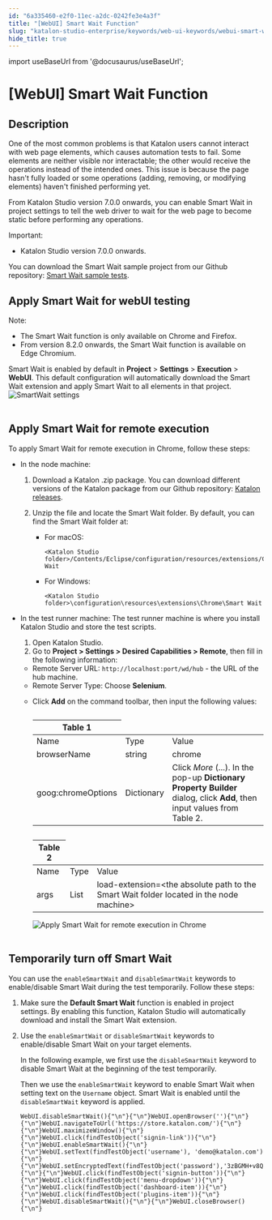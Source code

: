 ```yaml
---
id: "6a335460-e2f0-11ec-a2dc-0242fe3e4a3f"
title: "[WebUI] Smart Wait Function"
slug: "katalon-studio-enterprise/keywords/web-ui-keywords/webui-smart-wait-function"
hide_title: true
---
```

import useBaseUrl from '@docusaurus/useBaseUrl';


# <a id="id_0" class="anchor_top_offset"/><a id="ariaid-title1" class="anchor_top_offset"/>[WebUI] Smart Wait Function


## <a id="id_0__id" class="anchor_top_offset"/>Description

                        
<p xmlns="http://www.w3.org/1999/xhtml" className="p">One of the most common problems is that Katalon users cannot interact with web page elements, which causes automation tests to fail. Some elements are neither visible nor interactable; the other would receive the operations instead of the intended ones. This issue is because the page hasn't fully loaded or some operations (adding, removing, or modifying elements) haven't finished performing yet.</p> 
            
<p xmlns="http://www.w3.org/1999/xhtml" className="p">From Katalon Studio version 7.0.0 onwards, you can enable Smart Wait in project settings to tell the web driver to wait for the web page to become static before performing any operations.</p> 
            
<div xmlns="http://www.w3.org/1999/xhtml" className="note important note_important"><span className="note__title">Important:</span> 
  <ul className="ul"><li className="li">
      <p className="p">Katalon Studio version 7.0.0 onwards.</p>
    </li></ul>
</div>
            
<p xmlns="http://www.w3.org/1999/xhtml" className="p">You can download the Smart Wait sample project from our Github repository: <a className="xref j-external-link" href="https://github.com/katalon-studio-samples/smart-wait-example-tests" target="_blank">Smart Wait sample tests</a>.</p> 
        

## <a id="id_0__id_2" class="anchor_top_offset"/>Apply Smart Wait for webUI testing

                        
<div xmlns="http://www.w3.org/1999/xhtml" className="note note note_note"><span className="note__title">Note:</span> 
  <ul className="ul"><li className="li">The Smart Wait function is only available on Chrome and Firefox. </li><li className="li">From version 8.2.0 onwards, the Smart Wait function is available on Edge Chromium.</li></ul>
</div>
            
<p xmlns="http://www.w3.org/1999/xhtml" className="p">Smart Wait is enabled by default in <strong className="ph b">Project</strong> &gt; <strong className="ph b">Settings</strong> &gt; <strong className="ph b">Execution</strong> &gt; <strong className="ph b">WebUI</strong>. This default configuration will automatically download the Smart Wait extension and apply Smart Wait to all elements in that project. <img className="image" src={useBaseUrl("https://github.com/katalon-studio/docs-images/raw/master/katalon-studio/docs/execution-settings/KS-PRJ-Smart-wait.png")} alt="SmartWait settings" /><br /><br /> </p> 
        

## Apply Smart Wait for remote execution

                        
<p xmlns="http://www.w3.org/1999/xhtml" className="p">To apply Smart Wait for remote execution in Chrome, follow these steps:</p> 
            
<ul xmlns="http://www.w3.org/1999/xhtml" className="ul"><li className="li">     <p className="p">In the node machine:</p>     <ol className="ol"><li className="li">         <p className="p">Download a Katalon .zip package. You can download different versions of the Katalon package from our Github repository: <a className="xref j-external-link" href="https://github.com/katalon-studio/katalon-studio/releases" target="_blank">Katalon releases</a>.</p>       </li><li className="li">         <p className="p">Unzip the file and locate the Smart Wait folder. By default, you can find the Smart Wait folder at:</p>         <ul className="ul"><li className="li">             <div className="p">For macOS: <pre className="pre codeblock"><code>&lt;Katalon Studio folder&gt;/Contents/Eclipse/configuration/resources/extensions/Chrome/Smart Wait</code></pre></div>           </li><li className="li">             <div className="p">For Windows: <pre className="pre codeblock"><code>&lt;Katalon Studio folder&gt;\configuration\resources\extensions\Chrome\Smart Wait</code></pre></div>           </li></ul>       </li></ol>   </li><li className="li">     <p className="p">In the test runner machine: The test runner machine is where you install Katalon Studio and store the test scripts.</p>     <ol className="ol"><li className="li">Open Katalon Studio.</li><li className="li">Go to <strong className="ph b">Project &gt; Settings &gt; Desired Capabilities &gt; Remote</strong>, then fill in the following information:</li></ol>     <ul className="ul"><li className="li">Remote Server URL: <code className="ph codeph">http://localhost:port/wd/hub</code> - the URL of the hub machine.</li><li className="li">Remote Server Type: Choose <strong className="ph b">Selenium</strong>.</li><li className="li">         <p className="p">Click <strong className="ph b">Add</strong> on the command toolbar, then input the following values:</p>         <table className="table"><caption /><colgroup><col /><col /><col /></colgroup><thead className="thead"><tr className><th className="entry anchor_top_offset" id="id_0__entry__1" colSpan={3}>Table 1</th></tr></thead><tbody className="tbody"><tr className><td className="entry" headers="id_0__entry__1 ">Name</td><td className="entry" headers="id_0__entry__1 ">Type</td><td className="entry" headers="id_0__entry__1 ">Value</td></tr><tr className><td className="entry" headers="id_0__entry__1 ">browserName</td><td className="entry" headers="id_0__entry__1 ">string</td><td className="entry" headers="id_0__entry__1 ">chrome</td></tr><tr className><td className="entry" headers="id_0__entry__1 ">goog:chromeOptions</td><td className="entry" headers="id_0__entry__1 ">Dictionary</td><td className="entry" headers="id_0__entry__1 ">Click <em className="ph i">More</em> (...). In the pop-up <strong className="ph b">Dictionary Property Builder</strong> dialog, click <strong className="ph b">Add</strong>, then input values from Table 2.</td></tr></tbody></table>         <table className="table"><caption /><colgroup><col /><col /><col /></colgroup><thead className="thead"><tr className><th className="entry anchor_top_offset" id="id_0__entry__11" colSpan={3}>Table 2</th></tr></thead><tbody className="tbody"><tr className><td className="entry" headers="id_0__entry__11 ">Name</td><td className="entry" headers="id_0__entry__11 ">Type</td><td className="entry" headers="id_0__entry__11 ">Value</td></tr><tr className><td className="entry" headers="id_0__entry__11 ">args</td><td className="entry" headers="id_0__entry__11 ">List</td><td className="entry" headers="id_0__entry__11 ">load-extension=&lt;the absolute path to the Smart Wait folder located in the node machine&gt;</td></tr></tbody></table>         <p className="p"> <img className="image" src={useBaseUrl("https://github.com/katalon-studio/docs-images/raw/master/katalon-studio/docs/execution-settings/KS-Smart-Wait-set-up-DC-for-remote-execution.png")} alt="Apply Smart Wait for remote execution in Chrome" /><br /><br />         </p>       </li></ul>   </li></ul> 
        

## <a id="id_0__id_3" class="anchor_top_offset"/>Temporarily turn off Smart Wait

                        
<p xmlns="http://www.w3.org/1999/xhtml" className="p">You can use the <code className="ph codeph">enableSmartWait</code> and <code className="ph codeph">disableSmartWait</code> keywords to enable/disable Smart Wait during the test temporarily. Follow these steps:</p> 
        
<ol xmlns="http://www.w3.org/1999/xhtml" className="ol"><li className="li">     <p className="p">Make sure the <strong className="ph b">Default Smart Wait</strong> function is enabled in project settings. By enabling this function, Katalon Studio will automatically download and install the Smart Wait extension.</p>   </li><li className="li">     <p className="p">Use the <code className="ph codeph">enableSmartWait</code> or <code className="ph codeph">disableSmartWait</code> keywords to enable/disable Smart Wait on your target elements.</p>     <p className="p">In the following example, we first use the <code className="ph codeph">disableSmartWait</code> keyword to disable Smart Wait at the beginning of the test temporarily.</p>     <p className="p">Then we use the <code className="ph codeph">enableSmartWait</code> keyword to enable Smart Wait when setting text on the <code className="ph codeph">Username</code> object. Smart Wait is enabled until the <code className="ph codeph">disableSmartWait</code> keyword is applied.</p>     <pre className="pre codeblock"><code>WebUI.disableSmartWait(){"\n"}{"\n"}WebUI.openBrowser(''){"\n"}{"\n"}WebUI.navigateToUrl('https://store.katalon.com/'){"\n"}{"\n"}WebUI.maximizeWindow(){"\n"}{"\n"}WebUI.click(findTestObject('signin-link')){"\n"}{"\n"}WebUI.enableSmartWait(){"\n"}{"\n"}WebUI.setText(findTestObject('username'), 'demo@katalon.com'){"\n"}{"\n"}WebUI.setEncryptedText(findTestObject('password'),'3zBGMH+v8QQXwX1AbEAx2g=='){"\n"}{"\n"}WebUI.click(findTestObject('signin-button')){"\n"}{"\n"}WebUI.click(findTestObject('menu-dropdown')){"\n"}{"\n"}WebUI.click(findTestObject('dashboard-item')){"\n"}{"\n"}WebUI.click(findTestObject('plugins-item')){"\n"}{"\n"}WebUI.disableSmartWait(){"\n"}{"\n"}WebUI.closeBrowser(){"\n"}</code></pre>   </li></ol> 
        
